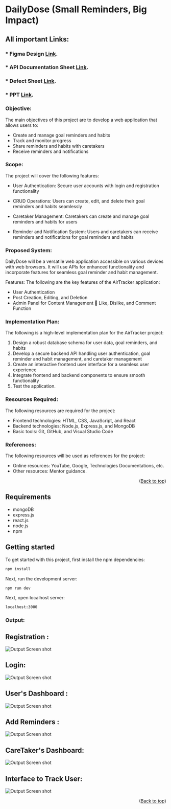 
# DailyDose (Small Reminders, Big Impact)

## All important Links:
### * Figma Design [Link](https://www.figma.com/design/CoSvGwviBa7rTsNv6IlKO7/homepage?node-id=0-1).
### * API Documentation Sheet [Link](https://docs.google.com/spreadsheets/d/1q_Adq-6TksKps731yWW_AFL8jbdpGxMQN4PFIzxe3Es/edit#gid=1434529666).
### * Defect Sheet [Link](https://docs.google.com/spreadsheets/d/1V0xGBUllnQPWy0sOCA8rVPRWxWkYSzQInf1OMiAjmL0/edit#gid=0).
### * PPT [Link](https://www.canva.com/design/DAGGhe7lkIc/iDvyr-d2SzqKMUGnagGveg/edit).


### Objective:
The main objectives of this project are to develop a web application that allows users to:
* Create and manage goal reminders and habits
* Track and monitor progress
* Share reminders and habits with caretakers
* Receive reminders and notifications
  
### Scope:
The project will cover the following features:
* User Authentication: Secure user accounts with login and registration functionality

* CRUD Operations: Users can create, edit, and delete their goal reminders and habits seamlessly
  
* Caretaker Management: Caretakers can create and manage goal reminders and habits for users
  
* Reminder and Notification System: Users and caretakers can receive reminders and notifications for goal reminders and habits

### Proposed System:
DailyDose will be a versatile web application accessible on various devices with web browsers.
It will use APIs for enhanced functionality and incorporate features for seamless goal reminder and habit management.

Features:
The following are the key features of the AirTracker application:
* User Authentication
* Post Creation, Editing, and Deletion
* Admin Panel for Content Management  Like, Dislike, and Comment Function

### Implementation Plan:
The following is a high-level implementation plan for the AirTracker project:
1. Design a robust database schema for user data, goal reminders, and habits
2.  Develop a secure backend API handling user authentication, goal reminder and habit management, and caretaker management
3.  Create an interactive frontend user interface for a seamless user experience
4. Integrate frontend and backend components to ensure smooth functionality
5.  Test the application.


### Resources Required:
The following resources are required for the project:
* 	Frontend technologies: HTML, CSS, JavaScript, and React
* 	Backend technologies: Node.js, Express.js, and MongoDB
* 	Basic tools: Git, GitHub, and Visual Studio Code

### References:
The following resources will be used as references for the project:
* Online resources: YouTube, Google, Technologies Documentations, etc.
* Other resources: Mentor guidance.
<p align="right">(<a href="#top">Back to top</a>)</p>

## Requirements
- mongoDB
- express.js
- react.js
- node.js
- npm

## Getting started

To get started with this project, first install the npm dependencies:

```bash
npm install
```

Next, run the development server:

```bash
npm run dev
```
Next, open localhost server:

```bash
localhost:3000
```


### Output:


## Registration :
![Output Screen shot](images/signup.png)

## Login:
![Output Screen shot](images/login.png)

## User's Dashboard :
![Output Screen shot](images/userdashboard.png)

## Add Reminders :
![Output Screen shot](images/reminder.png)

## CareTaker's Dashboard:
![Output Screen shot](images/caretakerdashboard.png)

## Interface to Track User:
![Output Screen shot](images/interface.png)


<p align="right">(<a href="#top">Back to top</a>)</p>









